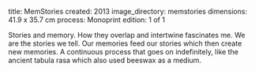 title: MemStories 
created: 2013
image_directory: memstories
dimensions: 41.9 x 35.7 cm
process: Monoprint
edition: 1 of 1

Stories and memory. How they overlap and intertwine fascinates me. We are the stories we tell. Our memories feed our stories which then create new memories. A continuous process that goes on indefinitely, like the ancient tabula rasa which also used beeswax as a medium.
